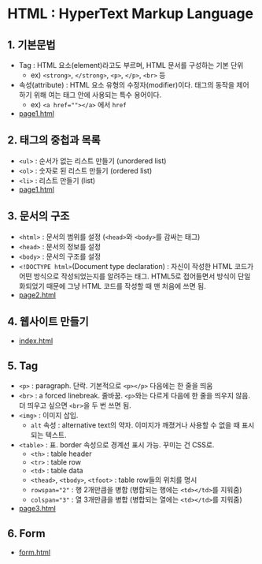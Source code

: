 # HTML : HyperText Markup Language

## 1. 기본문법
- Tag : HTML 요소(element)라고도 부르며, HTML 문서를 구성하는 기본 단위
    - ex) `<strong>`, `</strong>`, `<p>`, `</p>`, `<br>` 등
- 속성(attribute) : HTML 요소 유형의 수정자(modifier)이다. 태그의 동작을 제어하기 위해 여는 태그 안에 사용되는 특수 용어이다.
    - ex) `<a href=""></a>` 에서 `href`
- [page1.html](./files/page1.html)

## 2. 태그의 중첩과 목록
- `<ul>` : 순서가 없는 리스트 만들기 (unordered list)
- `<ol>` : 숫자로 된 리스트 만들기 (ordered list)
- `<li>` : 리스트 만들기 (list)
- [page1.html](./files/page1.html)

## 3. 문서의 구조
- `<html>` : 문서의 범위를 설정 (`<head>`와 `<body>`를 감싸는 태그)
- `<head>` : 문서의 정보를 설정
- `<body>` : 문서의 구조를 설정
- `<!DOCTYPE html>`(Document type declaration) : 자신이 작성한 HTML 코드가 어떤 방식으로 작성되었는지를 알려주는 태그. HTML5로 접어들면서 방식이 단일화되었기 때문에 그냥 HTML 코드를 작성할 때 맨 처음에 쓰면 됨.
- [page2.html](./files/page2.html)

## 4. 웹사이트 만들기
- [index.html](./files/index.html)

## 5. Tag
- `<p>` : paragraph. 단락. 기본적으로 `<p></p>` 다음에는 한 줄을 띄움
- `<br>` : a forced linebreak. 줄바꿈. `<p>`와는 다르게 다음에 한 줄을 띄우지 않음. 더 띄우고 싶으면 `<br>`을 두 번 쓰면 됨.
- `<img>` : 이미지 삽입.
    - `alt` 속성 : alternative text의 약자. 이미지가 깨졌거나 사용할 수 없을 때 표시되는 텍스트.
- `<table>` : 표. border 속성으로 경계선 표시 가능. 꾸미는 건 CSS로.
    - `<th>` : table header
    - `<tr>` : table row
    - `<td>` : table data
    - `<thead>`, `<tbody>`, `<tfoot>` : table row들의 위치를 명시
    - `rowspan="2"` : 행 2개만큼을 병합 (병합되는 행에는 `<td></td>`를 지워줌)
    - `colspan="3"` : 열 3개만큼을 병합 (병합되는 열에는 `<td></td>`를 지워줌)
- [page3.html](./files/page3.html)

## 6. Form

- [form.html](./files/form.html)

